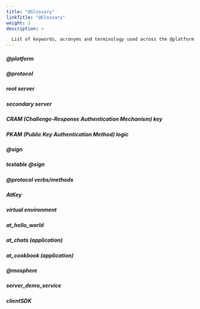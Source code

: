 ```yaml
---
title: "@Glossary"
linkTitle: "@Glossary"
weight: 2
description: >

  List of keywords, acronyms and terminology used across the @platform
---
```


##### @platform

##### @protocol

##### root server

##### secondary server

##### CRAM (Challenge-Response Authentication Mechanism) key

##### PKAM (Public Key Authentication Method) logic

##### @sign

##### testable @sign

##### @protocol verbs/methods

##### AtKey

##### virtual environment

##### at_hello_world

##### at_chats (application)

##### at_cookbook (application)

##### @mosphere

##### server_demo_service

##### clientSDK
